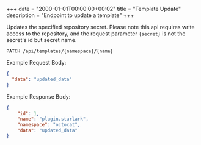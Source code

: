 +++
date = "2000-01-01T00:00:00+00:02"
title = "Template Update"
description = "Endpoint to update a template"
+++

Updates the specified repository secret.
Please note this api requires write access to the repository,
and the request parameter `{secret}` is not the secret's id but secret name.

```
PATCH /api/templates/{namespace}/{name}
```

Example Request Body:

```json {linenos=table}
{
  "data": "updated_data"
}
```

Example Response Body:

```json {linenos=table}
{ 
    "id": 1,
    "name": "plugin.starlark",
    "namespace": "octocat",
    "data": "updated_data"
}
```
